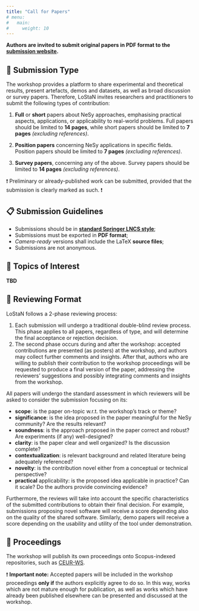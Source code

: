 ```yaml
---
title: "Call for Papers"
# menu:
#   main:
#     weight: 10
---
```


__Authors are invited to submit original papers in PDF format to the [submission website](https://easychair.org/my/conference?conf=lostan2025).__

## 📃 Submission Type

The workshop provides a platform to share experimental and theoretical results, present artefacts, demos and datasets, as well as broad discussion or survey papers. Therefore, LoStaN invites researchers and practitioners to submit the following types of contribution:

1. __Full__ or __short__ papers about NeSy approaches, emphasising practical aspects, applications, or applicability to real-world problems. Full papers should be limited to __14 pages__, while short papers should be limited to __7 pages__ _(excluding references)_.

2. __Position papers__ concerning NeSy applications in specific fields. Position papers should be limited to __7 pages__ _(excluding references)_.

3. __Survey papers__, concerning any of the above. Survey papers should be limited to __14 pages__ _(excluding references)_.

❗ Preliminary or already-published work can be submitted, provided that the submission is clearly marked as such. ❗ 

## 📋 Submission Guidelines

- Submissions should be in [__standard Springer LNCS style__]( https://www.springer.com/gp/computer-science/lncs/conference-proceedings-guidelines);
- Submissions must be exported in __PDF format__;
- _Camera-ready_ versions shall include the LaTeX __source files__;
- Submissions are not anonymous.


## 🔬 Topics of Interest

__TBD__

## 📝 Reviewing Format

LoStaN follows a 2-phase reviewing process:
1. Each submission will undergo a traditional double-blind review process. This phase applies to all papers, regardless of type, and will determine the final acceptance or rejection decision. 
2. The second phase occurs during and after the workshop: accepted contributions are presented (as posters) at the workshop, and authors may collect further comments and insights. After that, authors who are willing to publish their contribution to the workshop proceedings will be requested to produce a final version of the paper, addressing the reviewers’ suggestions and possibly integrating comments and insights from the workshop.

All papers will undergo the standard assessment in which reviewers will be asked to consider the submission focusing on its:
- __scope__: is the paper on-topic w.r.t. the workshop’s track or theme?
- __significance__: is the idea proposed in the paper meaningful for the NeSy community? Are the results relevant?
- __soundness__: is the approach proposed in the paper correct and robust? Are experiments (if any) well-designed?
- __clarity__: is the paper clear and well organized? Is the discussion complete?
- __contextualization__: is relevant background and related literature being adequately referenced?
- __novelty__: is the contribution novel either from a conceptual or technical perspective?
- __practical__ applicability: is the proposed idea applicable in practice? Can it scale? Do the authors provide convincing evidence?

Furthermore, the reviews will take into account the specific characteristics of the submitted contributions to obtain their final decision. For example, submissions proposing novel software will receive a score depending also on the quality of the shared software. Similarly, demo papers will receive a score depending on the usability and utility of the tool under demonstration.

## 📖 Proceedings 

The workshop will publish its own proceedings onto Scopus-indexed repositories, such as [CEUR-WS](https://ceur-ws.org/).

❗ __Important note:__ Accepted papers will be included in the workshop proceedings __only if__ the authors explicitly agree to do so. 
In this way, works which are not mature enough for publication, as well as works which have already been published elsewhere can be presented and discussed at the workshop.